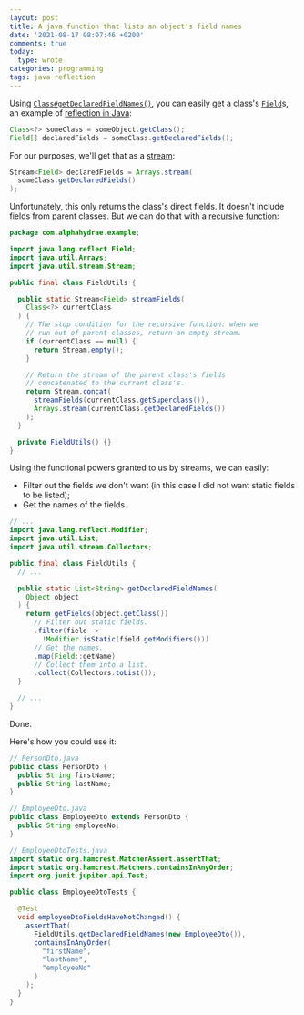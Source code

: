 ```yaml
---
layout: post
title: A java function that lists an object's field names
date: '2021-08-17 08:07:46 +0200'
comments: true
today:
  type: wrote
categories: programming
tags: java reflection
---
```


Using
[`Class#getDeclaredFieldNames()`](https://docs.oracle.com/en/java/javase/16/docs/api/java.base/java/lang/Class.html#getDeclaredFields()),
you can easily get a class's
[`Field`](https://docs.oracle.com/en/java/javase/16/docs/api/java.base/java/lang/reflect/Field.html)s,
an example of [reflection in Java](https://www.baeldung.com/java-reflection):

```java
Class<?> someClass = someObject.getClass();
Field[] declaredFields = someClass.getDeclaredFields();
```

For our purposes, we'll get that as a
[stream](https://docs.oracle.com/en/java/javase/16/docs/api/java.base/java/util/stream/package-summary.html):

```java
Stream<Field> declaredFields = Arrays.stream(
  someClass.getDeclaredFields()
);
```

Unfortunately, this only returns the class's direct fields. It doesn't include
fields from parent classes. But we can do that with a [recursive
function](https://en.wikipedia.org/wiki/Recursion_(computer_science)):

```java
package com.alphahydrae.example;

import java.lang.reflect.Field;
import java.util.Arrays;
import java.util.stream.Stream;

public final class FieldUtils {

  public static Stream<Field> streamFields(
    Class<?> currentClass
  ) {
    // The stop condition for the recursive function: when we
    // run out of parent classes, return an empty stream.
    if (currentClass == null) {
      return Stream.empty();
    }

    // Return the stream of the parent class's fields
    // concatenated to the current class's.
    return Stream.concat(
      streamFields(currentClass.getSuperclass()),
      Arrays.stream(currentClass.getDeclaredFields())
    );
  }

  private FieldUtils() {}
}
```

Using the functional powers granted to us by streams, we can easily:

* Filter out the fields we don't want (in this case I did not want static fields
  to be listed);
* Get the names of the fields.

```java
// ...
import java.lang.reflect.Modifier;
import java.util.List;
import java.util.stream.Collectors;

public final class FieldUtils {
  // ...

  public static List<String> getDeclaredFieldNames(
    Object object
  ) {
    return getFields(object.getClass())
      // Filter out static fields.
      .filter(field ->
        !Modifier.isStatic(field.getModifiers()))
      // Get the names.
      .map(Field::getName)
      // Collect them into a list.
      .collect(Collectors.toList());
  }

  // ...
}
```

Done.

Here's how you could use it:

```java
// PersonDto.java
public class PersonDto {
  public String firstName;
  public String lastName;
}

// EmployeeDto.java
public class EmployeeDto extends PersonDto {
  public String employeeNo;
}

// EmployeeDtoTests.java
import static org.hamcrest.MatcherAssert.assertThat;
import static org.hamcrest.Matchers.containsInAnyOrder;
import org.junit.jupiter.api.Test;

public class EmployeeDtoTests {

  @Test
  void employeeDtoFieldsHaveNotChanged() {
    assertThat(
      FieldUtils.getDeclaredFieldNames(new EmployeeDto()),
      containsInAnyOrder(
        "firstName",
        "lastName",
        "employeeNo"
      )
    );
  }
}
```
